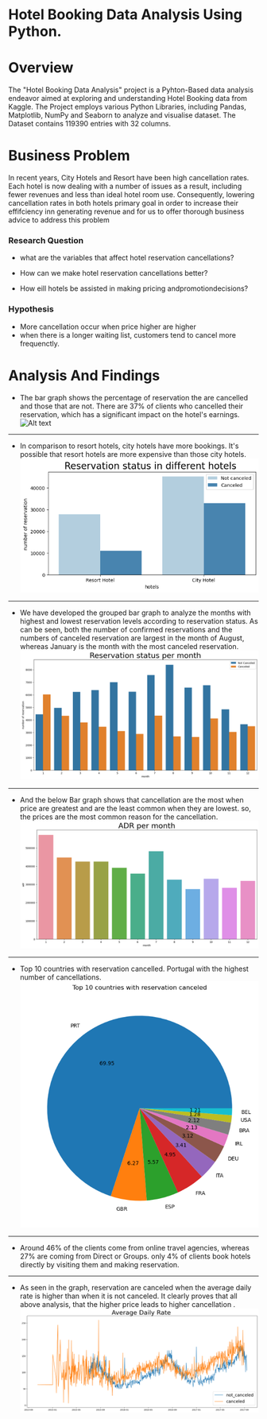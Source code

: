 # Hotel Booking Data Analysis Using Python.


# Overview
The "Hotel Booking Data Analysis" project is a Pyhton-Based data analysis endeavor aimed at exploring and understanding  Hotel Booking data from Kaggle.
The Project employs various Python Libraries, including Pandas, Matplotlib, NumPy and Seaborn to analyze and visualise dataset. 
The Dataset contains 119390 entries with 32 columns. 



# Business Problem 

In recent years, City Hotels and Resort have been high cancellation rates. Each hotel is now dealing with a number of issues as a result, including fewer revenues and less than ideal hotel room use. Consequently, lowering cancellation rates in both hotels primary goal in order to increase their effifciency inn generating revenue and for us to offer thorough business advice to address this problem 


### Research Question 
* what are the variables that affect hotel reservation cancellations? 

* How can we make hotel reservation cancellations better? 

* How eill hotels be assisted in making pricing andpromotiondecisions? 

### Hypothesis 
* More cancellation occur when price higher are higher 
* when there is a longer waiting list, customers tend to cancel more frequenctly. 


# Analysis And Findings 


* The bar graph shows the percentage of reservation the are cancelled and those that are not. There are 37% of clients who cancelled their reservation, which has a significant impact on the hotel's earnings. 
![Alt text](<bar graph.png>)
-----------------------------


* In comparison to resort hotels, city hotels have more bookings. It's possible that resort hotels are more expensive than those city hotels.
![Alt text](download.png)
---------------------------


*  We have developed the grouped bar graph to analyze the months with highest and lowest reservation levels according to reservation status. As can be seen, both the number of confirmed reservations and the numbers of canceled reservation are largest in the month of August, whereas January is the month with the most canceled reservation.
![Alt text](bar.png)

-----------------------
* And the below Bar graph shows that cancellation are the most when price are greatest and are the least common when they are lowest. so, the prices are the most common reason for the cancellation. 
![Alt text](ADR.png)

---------------------------

* Top 10 countries with reservation cancelled. Portugal with the highest number of cancellations. 
![Alt text](Pie.png)

----------------------

* Around 46% of the clients come from online travel agencies, whereas 27% are coming from Direct or Groups.
only 4% of clients book hotels directly by visiting them and making reservation. 
----------------------------

* As seen in the graph, reservation are canceled when the average daily rate is higher than when it is not canceled. 
It clearly proves that all above analysis, that the higher price leads to higher cancellation . 
![Alt text](<average daily rate.png>)

